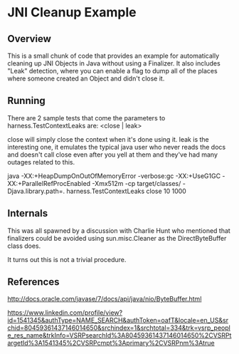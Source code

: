 JNI Cleanup Example
=======
 
Overview
-----------
This is a small chunk of code that provides an example for automatically cleaning up JNI Objects in Java without using a Finalizer.
It also includes "Leak" detection, where you can enable a flag to dump all of the places where someone created an Object and didn't close it.


Running
-----------

There are 2 sample tests that come the parameters to harness.TestContextLeaks are:
<close | leak>
<threads>
<loops to run>

close will simply close the context when it's done using it.
leak is the interesting one, it emulates the typical java user who never reads the docs and doesn't call close even after you yell at them and they've had many outages related to this. 

java -XX:+HeapDumpOnOutOfMemoryError -verbose:gc -XX:+UseG1GC -XX:+ParallelRefProcEnabled -Xmx512m  -cp target/classes/ -Djava.library.path=. harness.TestContextLeaks close 10 1000


Internals
-----------
This was all spawned by a discussion with Charlie Hunt who mentioned that finalizers could be avoided using sun.misc.Cleaner as the DirectByteBuffer class does.

It turns out this is not a trivial procedure.



References
-----------
http://docs.oracle.com/javase/7/docs/api/java/nio/ByteBuffer.html

https://www.linkedin.com/profile/view?id=1541345&authType=NAME_SEARCH&authToken=oafT&locale=en_US&srchid=80459361437146014650&srchindex=1&srchtotal=334&trk=vsrp_people_res_name&trkInfo=VSRPsearchId%3A80459361437146014650%2CVSRPtargetId%3A1541345%2CVSRPcmpt%3Aprimary%2CVSRPnm%3Atrue

